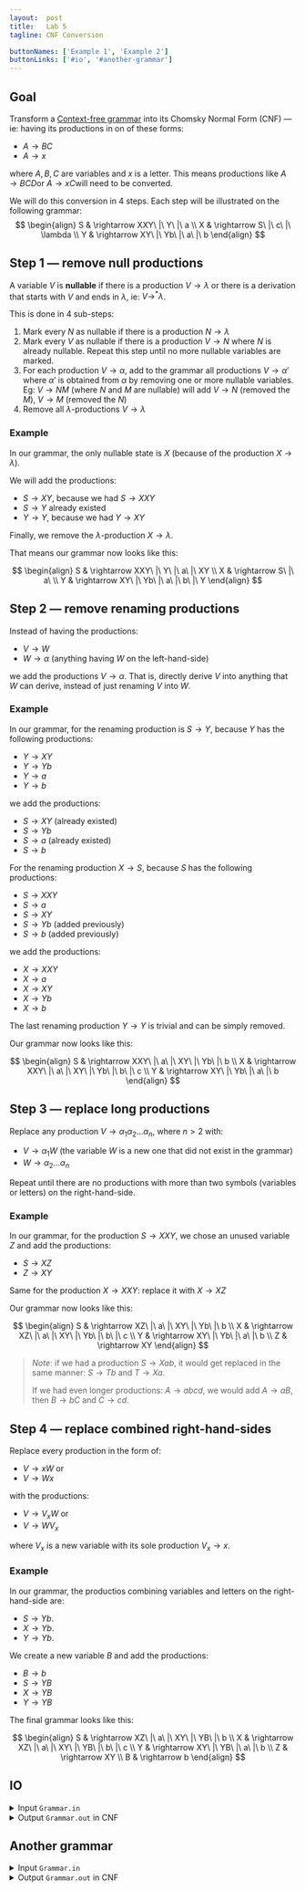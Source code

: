 ```yaml
---
layout:  post
title:   Lab 5
tagline: CNF Conversion

buttonNames: ['Example 1', 'Example 2']
buttonLinks: ['#io', '#another-grammar']
---
```


## Goal

Transform a [Context-free grammar](https://en.wikipedia.org/wiki/Context-free_grammar) into its Chomsky Normal Form (CNF) — ie: having its productions in on of these forms:

- $A \rightarrow BC$ 
- $A \rightarrow x$

where $A, B, C​$ are variables and $x​$ is a letter. This means productions like $A \rightarrow BCD​$ or $A \rightarrow xC​$ will need to be converted.

We will do this conversion in 4 steps. Each step will be illustrated on the following grammar:
$$
\begin{align}
S & \rightarrow XXY\ |\ Y\ |\ a \\
X & \rightarrow S\ |\ c\ |\ \lambda \\
Y & \rightarrow XY\ |\ Yb\ |\ a\ |\ b
\end{align}
$$

## Step 1 — remove null productions

A variable $V$ is **nullable** if there is a production $V \rightarrow \lambda$ or there is a derivation that starts with $V$ and ends in $\lambda$, ie: $V \rightarrow^* \lambda$.

This is done in 4 sub-steps:

1. Mark every $N$ as nullable if there is a production $N \rightarrow \lambda$
2. Mark every $V$ as nullable if there is a production $V \rightarrow N$ where $N$ is already nullable. Repeat this step until no more nullable variables are marked.
3. For each production $V \rightarrow \alpha$, add to the grammar all productions $V \rightarrow \alpha'$ where $\alpha'$ is obtained from $\alpha$ by removing one or more nullable variables. Eg: $V \rightarrow NM$ (where $N$ and $M$ are nullable) will add $V \rightarrow N$ (removed the $M$), $V \rightarrow M$ (removed the $N$)
4. Remove all $\lambda$-productions $V \rightarrow \lambda$

### Example

In our grammar, the only nullable state is $X$ (because of the production $X \rightarrow \lambda$).

We will add the productions:

- $S \rightarrow XY$, because we had $S \rightarrow XXY$
- $S \rightarrow Y$ already existed
- $Y \rightarrow Y$, because we had $Y \rightarrow XY$

Finally, we remove the $\lambda$-production $X \rightarrow \lambda$.

That means our grammar now looks like this:


$$
\begin{align}
S & \rightarrow XXY\ |\ Y\ |\ a\ |\ XY \\
X & \rightarrow S\ |\ a\ \\
Y & \rightarrow XY\ |\ Yb\ |\ a\ |\ b\ |\ Y
\end{align}
$$


## Step 2 — remove renaming productions

Instead of having the productions:

- $V \rightarrow W$
- $W \rightarrow \alpha$ (anything having $W$ on the left-hand-side)

we add the productions $V \rightarrow \alpha$. That is, directly derive $V$ into anything that $W$ can derive, instead of just renaming $V$ into $W$.

### Example

In our grammar, for the renaming production is $S \rightarrow Y$, because $Y$ has the following productions: 

- $Y  \rightarrow XY$
- $Y  \rightarrow Yb$
- $Y  \rightarrow a$
- $Y  \rightarrow b$


we add the productions:

- $S  \rightarrow XY$ (already existed)
- $S  \rightarrow Yb$
- $S  \rightarrow a$ (already existed)
- $S  \rightarrow b$


For the renaming production $X \rightarrow S$, because  $S$ has the following productions:

- $S  \rightarrow XXY$
- $S  \rightarrow a$
- $S  \rightarrow XY$
- $S  \rightarrow Yb$ (added previously)
- $S  \rightarrow b$ (added previously)

we add the productions:

- $X  \rightarrow XXY$
- $X  \rightarrow a$
- $X  \rightarrow XY$
- $X  \rightarrow Yb$
- $X  \rightarrow b$


The last renaming production $Y \rightarrow Y$ is trivial and can be simply removed.

Our grammar now looks like this:


$$
\begin{align}
S & \rightarrow XXY\ |\ a\ |\ XY\ |\ Yb\ |\ b \\
X & \rightarrow XXY\ |\ a\ |\ XY\ |\ Yb\ |\ b\ |\ c \\
Y & \rightarrow XY\ |\ Yb\ |\ a\ |\ b
\end{align}
$$

## Step 3 — replace long productions

Replace any production $V \rightarrow \alpha_1 \alpha_2 ... \alpha_n$, where $n > 2$ with:

- $V \rightarrow \alpha_1 W$ (the variable $W$ is a new one that did not exist in the grammar)
- $W \rightarrow \alpha_2 ... \alpha_n$

Repeat until there are no productions with more than two symbols (variables or letters) on the right-hand-side.

### Example

In our grammar, for the production $S \rightarrow XXY$, we chose an unused variable $Z$ and add the productions:

- $S \rightarrow XZ$
- $Z \rightarrow XY$

Same for the production $X \rightarrow XXY$: replace it with $X \rightarrow XZ$

Our grammar now looks like this:


$$
\begin{align}
S & \rightarrow XZ\ |\ a\ |\ XY\ |\ Yb\ |\ b \\
X & \rightarrow XZ\ |\ a\ |\ XY\ |\ Yb\ |\ b\ |\ c \\
Y & \rightarrow XY\ |\ Yb\ |\ a\ |\ b \\
Z & \rightarrow XY
\end{align}
$$

> *Note*: if we had a production $S \rightarrow Xab$, it would get replaced in the same manner: $S \rightarrow Tb$ and $T \rightarrow Xa$.
>
> If we had even longer productions: $A \rightarrow abcd$, we would add $A \rightarrow aB$, then $B \rightarrow bC$ and $C \rightarrow cd$.

## Step 4 — replace combined right-hand-sides

Replace every production in the form of:

- $V \rightarrow xW$  or 
- $V \rightarrow Wx$ 

with the productions:
- $V \rightarrow V_xW$  or 
- $V \rightarrow WV_x$ 

where $V_x$ is a new variable with its sole production $V_x \rightarrow x$.

### Example

In our grammar, the productios combining variables and letters on the right-hand-side are:

- $S \rightarrow Yb$. 
- $X \rightarrow Yb$. 
- $Y \rightarrow Yb$. 


We create a new variable $B$ and add the productions:

- $B \rightarrow b$
- $S \rightarrow YB$
- $X \rightarrow YB$
- $Y \rightarrow YB$

The final grammar looks like this:


$$
\begin{align}
S & \rightarrow XZ\ |\ a\ |\ XY\ |\ YB\ |\ b \\
X & \rightarrow XZ\ |\ a\ |\ XY\ |\ YB\ |\ b\ |\ c \\
Y & \rightarrow XY\ |\ YB\ |\ a\ |\ b \\
Z & \rightarrow XY \\
B & \rightarrow b
\end{align}
$$

## IO

<details markdown="1"><summary>Input <code>Grammar.in</code></summary>

Each row contains one production.  `_` stands for $\lambda$. 

```
S -> XXY | Y | a
X -> S | c | _
Y -> XY | Yb | a | b
```

</details>

<details markdown="1"><summary>Output <code>Grammar.out</code> in CNF</summary>

```
S -> XY | YB | a | b | XZ
X -> XY | YB | a | b | XZ | c
Y -> XY | YB | a | b
Z -> XY
B -> b
```

</details>



## Another grammar

<details markdown="1"><summary>Input <code>Grammar.in</code></summary>

Each row contains one production.  `_` stands for $\lambda$. 

```
S -> aX | Yb
X -> S | _
Y -> bY | b
```

</details>

<details markdown="1"><summary>Output <code>Grammar.out</code> in CNF</summary>

Solving steps can be found [here](https://youtu.be/q0HAqPeqwvs).

```
S -> AX | a | YB
X -> AX | a | YB
Y -> BY | b
A -> a
B -> b
```

</details>